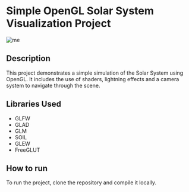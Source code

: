# Simple OpenGL Solar System Visualization Project

![me](https://github.com/KBarlog2/GK-Solar-system-project/blob/main/solar.gif)





## Description
This project demonstrates a simple simulation of the Solar System using OpenGL. It includes the use of shaders, lightning effects and a camera system to navigate through the scene. 
## Libraries Used
- GLFW
- GLAD
- GLM
- SOIL
- GLEW
- FreeGLUT

## How to run
To run the project, clone the repository and compile it locally.

